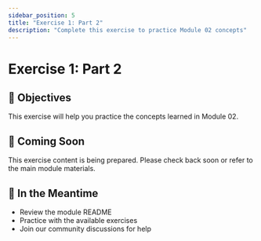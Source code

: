 ```yaml
---
sidebar_position: 5
title: "Exercise 1: Part 2"
description: "Complete this exercise to practice Module 02 concepts"
---
```


# Exercise 1: Part 2

## 🎯 Objectives

This exercise will help you practice the concepts learned in Module 02.

## 📝 Coming Soon

This exercise content is being prepared. Please check back soon or refer to the main module materials.

## 🚀 In the Meantime

- Review the module README
- Practice with the available exercises
- Join our community discussions for help
